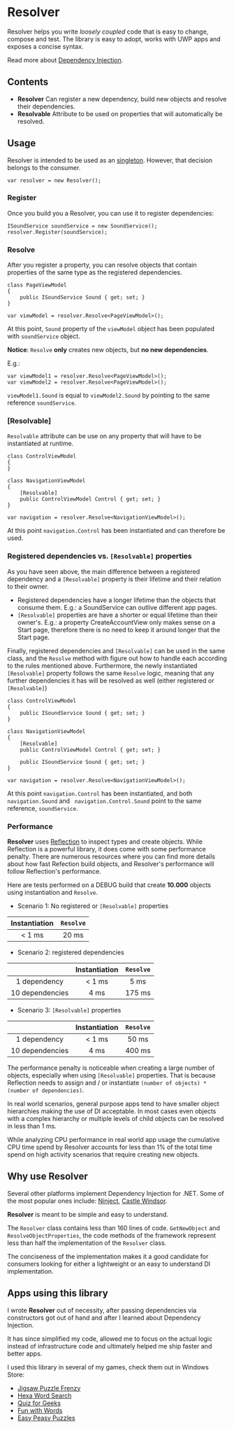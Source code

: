 # Resolver
Resolver helps you write *loosely coupled* code that is easy to change, compose and test.
The library is easy to adopt, works with UWP apps and exposes a concise syntax. 

Read more about [Dependency Injection](https://en.wikipedia.org/wiki/Dependency_injection).

## Contents
* **Resolver** Can register a new dependency, build new objects and resolve their dependencies.   
* **Resolvable** Attribute to be used on properties that will automatically be resolved. 

## Usage

Resolver is intended to be used as an [singleton](https://en.wikipedia.org/wiki/Singleton_pattern).
However, that decision belongs to the consumer.
```
var resolver = new Resolver();
```

### Register ###
Once you build you a Resolver, you can use it to register dependencies:
```
ISoundService soundService = new SoundService();
resolver.Register(soundService);
```

### Resolve ###
After you register a property, you can resolve objects that contain properties of the same type as the registered dependencies.

```
class PageViewModel
{
    public ISoundService Sound { get; set; }
}

var viewModel = resolver.Resolve<PageViewModel>();
```
At this point, ```Sound``` property of the ```viewModel``` object has been populated with ```soundService``` object.

**Notice**: ```Resolve``` **only** creates new objects, but **no new dependencies**.

E.g.:
```
var viewModel1 = resolver.Resolve<PageViewModel>();
var viewModel2 = resolver.Resolve<PageViewModel>();
```
```viewModel1.Sound``` is equal to ```viewModel2.Sound``` by pointing to the same reference ```soundService```.

### [Resolvable] ###
```Resolvable``` attribute can be use on any property that will have to be instantiated at runtime.

```
class ControlViewModel
{
}

class NavigationViewModel
{
    [Resolvable]
    public ControlViewModel Control { get; set; }
}

var navigation = resolver.Resolve<NavigationViewModel>();
```
At this point ```navigation.Control``` has been instantiated and can therefore be used.

### Registered dependencies vs. ```[Resolvable]``` properties ###
As you have seen above, the main difference between a registered dependency and a ```[Resolvable]``` property is their lifetime and their relation to their owner.
* Registered dependencies have a longer lifetime than the objects that consume them. E.g.: a SoundService can outlive different app pages.
* ```[Resolvable]``` properties are have a shorter or equal lifetime than their owner's. E.g.: a property CreateAccountView only makes sense on a Start page, therefore there is no need to keep it around longer that the Start page.

Finally, registered dependencies and ```[Resolvable]``` can be used in the same class, and the ```Resolve``` method with figure out how to handle each according to the rules mentioned above. Furthermore, the newly instantiated ```[Resolvable]``` property follows the same ```Resolve``` logic, meaning that any further dependencies it has will be resolved as well (either registered or ```[Resolvable]```)

```
class ControlViewModel
{
    public ISoundService Sound { get; set; }
}

class NavigationViewModel
{
    [Resolvable]
    public ControlViewModel Control { get; set; }

    public ISoundService Sound { get; set; }
}

var navigation = resolver.Resolve<NavigationViewModel>();
```
At this point ```navigation.Control``` has been instantiated, and both ```navigation.Sound``` and ``` navigation.Control.Sound``` point to the same reference, ```soundService```.

### Performance ###
**Resolver** uses [Reflection](https://docs.microsoft.com/en-us/dotnet/framework/reflection-and-codedom/reflection) to inspect types and create objects. While Reflection is a powerful library, it does come with some performance penalty.
There are numerous resources where you can find more details about how fast Refection build objects, and Resolver's performance will follow Reflection's performance.

Here are tests performed on a DEBUG build that create **10.000** objects using instantiation and ```Resolve```. 

* Scenario 1: No registered or ```[Resolvable]``` properties

|Instantiation|```Resolve```|
|:-----------:|:-----------:|
|< 1 ms       | 20 ms       |

* Scenario 2: registered dependencies

||Instantiation|```Resolve```|
|:-:|:-:|:-:|
|1 dependency|< 1 ms|5 ms|
|10 dependencies|4 ms|175 ms|

* Scenario 3: ```[Resolvable]``` properties

||Instantiation|```Resolve```|
|:-:|:-:|:-:|
|1 dependency|< 1 ms|50 ms|
|10 dependencies|4 ms|400 ms|

The performance penalty is noticeable when creating a large number of objects, especially when using ```[Resolvable]``` properties.
That is because Reflection needs to assign and / or instantiate ```(number of objects) * (number of dependencies)```.

In real world scenarios, general purpose apps tend to have smaller object hierarchies making the use of DI acceptable. In most cases even objects with a complex hierarchy or multiple levels of child objects can be resolved in less than 1 ms.

While analyzing CPU performance in real world app usage the cumulative CPU time spend by Resolver accounts for less than 1% of the total time spend on high activity scenarios that require creating new objects.     

## Why use Resolver
Several other platforms implement Dependency Injection for .NET.
Some of the most popular ones include: [Ninject](http://www.ninject.org/), [Castle Windsor](https://github.com/castleproject/Windsor).

**Resolver** is meant to be simple and easy to understand.

The ```Resolver``` class contains less than 160 lines of code. 
```GetNewObject``` and ```ResolveObjectProperties```, the code methods of the framework represent less than half the implementation of the ```Resolver``` class.

The conciseness of the implementation makes it a good candidate for consumers looking for either a lightweight or an easy to understand DI implementation.

## Apps using this library
I wrote **Resolver** out of necessity, after passing dependencies via constructors got out of hand and after I learned about Dependency Injection.

It has since simplified my code, allowed me to focus on the actual logic instead of infrastructure code and ultimately helped me ship faster and better apps.

I used this library in several of my games, check them out in Windows Store:

* [Jigsaw Puzzle Frenzy](https://www.microsoft.com/store/apps/9wzdncrddqbm)
* [Hexa Word Search](https://www.microsoft.com/store/apps/9mtxw2nrnjf1)
* [Quiz for Geeks](https://www.microsoft.com/store/apps/9wzdncrddqbg)
* [Fun with Words](https://www.microsoft.com/store/apps/9nblgggzpgrt)
* [Easy Peasy Puzzles](https://www.microsoft.com/store/apps/9wzdncrddj8g)